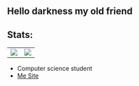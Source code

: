 ## Hello darkness my old friend

[comment]: ![Overview](https://github.com/vineboneto/stats/blob/master/generated/overview.svg) 
[comment]: ![Lenguages](https://github.com/vineboneto/stats/blob/master/generated/languages.svg) 

## Stats:
<table border="0">
  <tr>
    <td>
      <img src="https://github-readme-stats.vercel.app/api?username=vineboneto&show_icons=true&theme=tokyonight">
    </td>
    <td>
      <img src="https://github-readme-stats.vercel.app/api/top-langs/?username=vineboneto&hide=html,css&langs_count=10&show&theme=tokyonight&layout=compact">
    </td>  
  </tr>
 </table>

- Computer science student
- [Me Site](https://vineboneto.win/)



<!-- <a href="https://br.linkedin.com/in/vinicius-gazolla-boneto-6b0a02170"> <img src="https://img.shields.io/badge/LinkedIn-0077B5?style=flat&logo=linkedin&logoColor=white" />
</a> -->



[comment]: # (https://javascript.plainenglish.io/how-to-make-custom-language-badges-for-your-profile-using-shields-io-d2aeaf016b6b)

